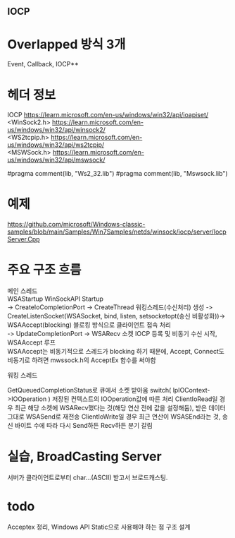 ## IOCP 

# Overlapped 방식 3개
Event, Callback, IOCP**  

# 헤더 정보
IOCP https://learn.microsoft.com/en-us/windows/win32/api/ioapiset/  
<WinSock2.h> https://learn.microsoft.com/en-us/windows/win32/api/winsock2/  
<WS2tcpip.h> https://learn.microsoft.com/en-us/windows/win32/api/ws2tcpip/  
<MSWSock.h>  https://learn.microsoft.com/en-us/windows/win32/api/mswsock/  

#pragma comment(lib, "Ws2_32.lib")
#pragma comment(lib, "Mswsock.lib")

# 예제
https://github.com/microsoft/Windows-classic-samples/blob/main/Samples/Win7Samples/netds/winsock/iocp/server/IocpServer.Cpp  

# 주요 구조 흐름

메인 스레드  
WSAStartup      WinSockAPI Startup  
-> CreateIoCompletionPort -> CreateThread   워킹스레드(수신처리) 생성
-> CreateListenSocket(WSASocket, bind, listen, setsocketopt(송신 비활성화))-> WSAAccept(blocking) 블로킹 방식으로 클라이언트 접속 처리  
-> UpdateCompletionPort -> WSARecv 소켓 IOCP 등록 및 비동기 수신 시작, WSAAccept 루프  
WSAAccept는 비동기적으로 스레드가 blocking 하기 때문에, Accept, Connect도 비동기로 하려면 mwssock.h의 AcceptEx 함수를 써야함

워킹 스레드  

GetQueuedCompletionStatus로 큐에서 소켓 받아옴
switch( lpIOContext->IOOperation ) 저장된 컨텍스트의 IOOperation값에 따른 처리
ClientIoRead일 경우 최근 해당 소켓에 WSARecv했다는 것(해당 연산 전에 값을 설정해둠), 받은 데이터 그대로 WSASend로 재전송
ClientIoWrite일 경우 최근 연산이 WSASEnd라는 것, 송신 바이트 수에 따라 다시 Send하든 Recv하든 분기 갈림  

# 실습, BroadCasting Server
서버가 클라이언트로부터 char...(ASCII) 받고서 브로드캐스팅. 


# todo
Acceptex 정리, Windows API Static으로 사용해야 하는 점 구조 설계  
